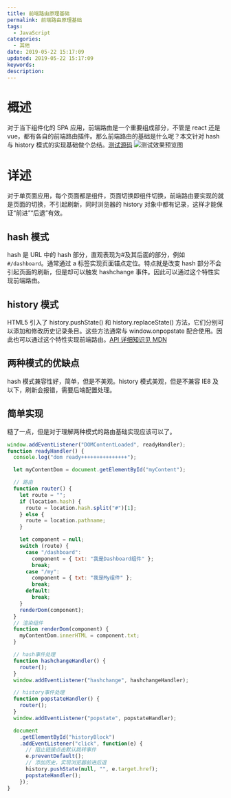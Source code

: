 ```yaml
---
title: 前端路由原理基础
permalink: 前端路由原理基础
tags:
  - JavaScript
categories:
  - 其他
date: 2019-05-22 15:17:09
updated: 2019-05-22 15:17:09
keywords:
description:
---
```


# 概述

对于当下组件化的 SPA 应用，前端路由是一个重要组成部分，不管是 react 还是 vue，都有各自的前端路由插件。那么前端路由的基础是什么呢？本文针对 hash 与 history 模式的实现基础做个总结。[测试源码](https://github.com/jovysun/my-router)
![测试效果预览图](my-router.gif)

<!-- more -->

# 详述

对于单页面应用，每个页面都是组件，页面切换即组件切换，前端路由要实现的就是页面的切换，不引起刷新，同时浏览器的 history 对象中都有记录，这样才能保证“前进”“后退”有效。

## hash 模式

hash 是 URL 中的 hash 部分，直观表现为#及其后面的部分，例如`#/dashboard`。通常通过 a 标签实现页面锚点定位。特点就是改变 hash 部分不会引起页面的刷新，但是却可以触发 hashchange 事件。因此可以通过这个特性实现前端路由。

## history 模式

HTML5 引入了 history.pushState() 和 history.replaceState() 方法，它们分别可以添加和修改历史记录条目。这些方法通常与 window.onpopstate 配合使用。因此也可以通过这个特性实现前端路由。[API 详细知识见 MDN](https://developer.mozilla.org/zh-CN/docs/Web/API/History_API)

## 两种模式的优缺点

hash 模式兼容性好，简单，但是不美观。history 模式美观，但是不兼容 IE8 及以下，刷新会报错，需要后端配置处理。

## 简单实现

糙了一点，但是对于理解两种模式的路由基础实现应该可以了。

```js
window.addEventListener("DOMContentLoaded", readyHandler);
function readyHandler() {
  console.log("dom ready+++++++++++++++");

  let myContentDom = document.getElementById("myContent");

  // 路由
  function router() {
    let route = "";
    if (location.hash) {
      route = location.hash.split("#")[1];
    } else {
      route = location.pathname;
    }

    let component = null;
    switch (route) {
      case "/dashboard":
        component = { txt: "我是Dashboard组件" };
        break;
      case "/my":
        component = { txt: "我是My组件" };
        break;
      default:
        break;
    }
    renderDom(component);
  }
  // 渲染组件
  function renderDom(component) {
    myContentDom.innerHTML = component.txt;
  }

  // hash事件处理
  function hashchangeHandler() {
    router();
  }
  window.addEventListener("hashchange", hashchangeHandler);

  // history事件处理
  function popstateHandler() {
    router();
  }
  window.addEventListener("popstate", popstateHandler);

  document
    .getElementById("historyBlock")
    .addEventListener("click", function(e) {
      // 阻止链接点击默认跳转事件
      e.preventDefault();
      // 添加历史，实现浏览器前进后退
      history.pushState(null, "", e.target.href);
      popstateHandler();
    });
}
```
